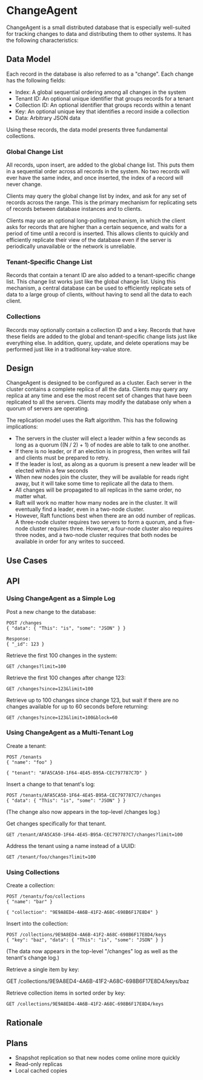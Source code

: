 # ChangeAgent

ChangeAgent is a small distributed database that is especially well-suited for 
tracking changes to data and distributing them to other systems. It has the
following characteristics:

## Data Model

Each record in the database is also referred to as a "change". Each change
has the following fields:

* Index: A global sequential ordering among all changes in the system
* Tenant ID: An optional unique identifier that groups records for a tenant
* Collection ID: An optional identifier that groups records within a tenant
* Key: An optional unique key that identifies a record inside a collection
* Data: Arbitrary JSON data

Using these records, the data model presents three fundamental collections.

### Global Change List

All records, upon insert, are added to the global change list. This puts them
in a sequential order across all records in the system. No two records will
ever have the same index, and once inserted, the index of a record will
never change.

Clients may query the global change list by index, and ask for any set of
records across the range. This is the primary mechanism for replicating
sets of records between database instances and to clients.

Clients may use an optional long-polling mechanism, in which the client asks
for records that are higher than a certain sequence, and waits for a period
of time until a record is inserted. This allows clients to quickly and 
efficiently replicate their view of the database even if the server is
periodically unavailable or the network is unreliable.

### Tenant-Specific Change List

Records that contain a tenant ID are also added to a tenant-specific change
list. This change list works just like the global change list. Using this
mechanism, a central database can be used to efficiently replicate sets
of data to a large group of clients, without having to send all the data
to each client.

### Collections

Records may optionally contain a collection ID and a key. Records that have
these fields are added to the global and tenant-specific change lists just
like everything else. In addition, query, update, and delete operations may
be performed just like in a traditional key-value store. 

## Design

ChangeAgent is designed to be configured as a cluster. Each server in the 
cluster contains a complete replica of all the data. Clients may query
any replica at any time and ese the most recent set of changes that
have been replicated to all the servers. Clients may modify the database
only when a quorum of servers are operating.
 
The replication model uses the Raft algorithm. This has the following 
implications:

* The servers in the cluster will elect a leader within a few seconds
as long as a quorum ((N / 2) + 1) of nodes are able to talk to one
another.
* If there is no leader, or if an election is in progress, then writes
will fail and clients must be prepared to retry.
* If the leader is lost, as along as a quorum is present a new leader will
be elected within a few seconds
* When new nodes join the cluster, they will be available for reads right
away, but it will take some time to replicate all the data to them.
* All changes will be propagated to all replicas in the same order, no
matter what.
* Raft will work no matter how many nodes are in the cluster. It will
eventually find a leader, even in a two-node cluster.
* However, Raft functions best when there are an odd number of replicas. A three-node
cluster requires two servers to form a quorum, and a five-node cluster 
requires three. However, a four-node cluster also requires three nodes,
and a two-node cluster requires that both nodes be available in order for
any writes to succeed.

## Use Cases



## API

### Using ChangeAgent as a Simple Log

Post a new change to the database:

    POST /changes
    { "data": { "This": "is", "some": "JSON" } }
    
    Response:
    { "_id": 123 }
    
Retrieve the first 100 changes in the system:

    GET /changes?limit=100
    
Retrieve the first 100 changes after change 123:

    GET /changes?since=123&limit=100
    
Retrieve up to 100 changes since change 123, but wait if there are no 
changes available for up to 60 seconds before returning:

    GET /changes?since=123&limit=100&block=60
    
### Using ChangeAgent as a Multi-Tenant Log

Create a tenant:

    POST /tenants
    { "name": "foo" }
    
    { "tenant": "AFA5CA50-1F64-4E45-B95A-CEC797787C7D" }
    
Insert a change to that tenant's log:

    POST /tenants/AFA5CA50-1F64-4E45-B95A-CEC797787C7/changes
    { "data": { "This": "is", "some": "JSON" } }
    
(The change also now appears in the top-level /changes log.)    
   
Get changes specifically for that tenant.

    GET /tenant/AFA5CA50-1F64-4E45-B95A-CEC797787C7/changes?limit=100
    
Address the tenant using a name instead of a UUID:

    GET /tenant/foo/changes?limit=100
    
### Using Collections

Create a collection:

    POST /tenants/foo/collections
    { "name": "bar" }
    
    { "collection": "9E9A8ED4-4A6B-41F2-A68C-698B6F17E8D4" }
    
Insert into the collection:

    POST /collections/9E9A8ED4-4A6B-41F2-A68C-698B6F17E8D4/keys
    { "key": "baz", "data": { "This": "is", "some": "JSON" } }
    
(The data now appears in the top-level "/changes" log as well as the tenant's
change log.)

Retrieve a single item by key:

   GET /collections/9E9A8ED4-4A6B-41F2-A68C-698B6F17E8D4/keys/baz
   
Retrieve collection items in sorted order by key:

    GET /collections/9E9A8ED4-4A6B-41F2-A68C-698B6F17E8D4/keys

## Rationale

## Plans

* Snapshot replication so that new nodes come online more quickly
* Read-only replicas
* Local cached copies